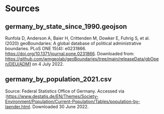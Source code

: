 # Sources

## germany_by_state_since_1990.geojson
Runfola D, Anderson A, Baier H, Crittenden M, Dowker E, Fuhrig S, et al. (2020) 
geoBoundaries: A global database of political administrative boundaries. 
PLoS ONE 15(4): e0231866. https://doi.org/10.1371/journal.pone.0231866. 
Downloaded from: https://github.com/wmgeolab/geoBoundaries/tree/main/releaseData/gbOpen/DEU/ADM1 on 4 July 2022.

## germany_by_population_2021.csv
Source: Federal Statistics Office of Germany. Accessed via :https://www.destatis.de/EN/Themes/Society-Environment/Population/Current-Population/Tables/population-by-laender.html. Downloaded 30 June 2022.


